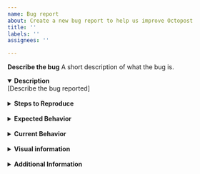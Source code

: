 ```yaml
---
name: Bug report
about: Create a new bug report to help us improve Octopost
title: ''
labels: ''
assignees: ''

---
```


**Describe the bug**
A short description of what the bug is.
<details open> 
  <summary>
    <b>Description</b>
  </summary>
   [Describe the bug reported]
</details>

<br>

<details> 
  <summary>
    <b>Steps to Reproduce</b>
  </summary>

[If applicable, provide detailed steps to reproduce the bug.]

</details>

<br>

<details> 
  <summary>
    <b>Expected Behavior</b>
  </summary>
  [Describe what is expected to happen.]
</details>

<br>

<details> 
  <summary>
    <b>Current Behavior</b>
  </summary>
  [Describe what is currently happening.]
</details>

<br>

<details> 
  <summary>
    <b>Visual information</b>
  </summary>
  [If possible, add screenshots to illustrate this bug.]
</details>

<br>

<details> 
  <summary>
    <b>Additional Information</b>
  </summary>
  [Provide any additional information, such as relevant versions, browser, OS, context, etc.]

</details>